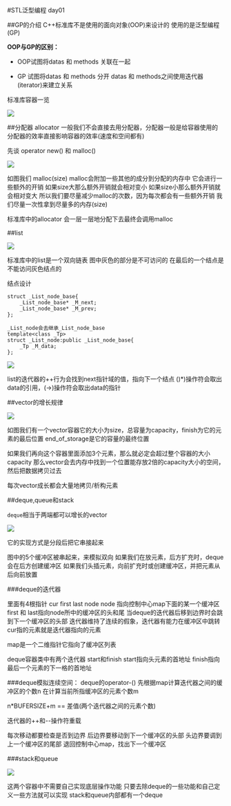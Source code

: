 #STL泛型编程 day01

##GP的介绍
C++标准库不是使用的面向对象(OOP)来设计的
使用的是泛型编程(GP)

**OOP与GP的区别：**

* OOP试图将datas 和 methods 关联在一起

* GP 试图将datas 和 methods 分开
datas 和 methods之间使用迭代器(iterator)来建立关系

标准库容器一览

![](image/标准库的各个容器.png)

##分配器 allocator
一般我们不会直接去用分配器，分配器一般是给容器使用的
分配器的效率直接影响容器的效率(速度和空间都有)

先谈 operator new() 和 malloc()

![](image/malloc得到的内存.png)

如图我们 malloc(size) malloc会附加一些其他的成分到分配的内存中
它会进行一些额外的开销
如果size大那么额外开销就会相对变小
如果size小那么额外开销就会相对变大
所以我们要尽量减少malloc的次数，因为每次都会有一些额外开销
我们尽量一次性拿到尽量多的内存(size)

标准库中的allocator 会一层一层地分配下去最终会调用malloc


##list

![](image/链表.png)

标准库中的list是一个双向链表
图中灰色的部分是不可访问的
在最后的一个结点是不能访问灰色结点的

结点设计

```
struct _List_node_base{
	_List_node_base* _M_next;
	_List_node_base* _M_prev;
};
```

```
_List_node会去继承_List_node_base
template<class _Tp>
struct _List_node:public _List_node_base{
	_Tp _M_data;
};
```

![](image/链表的迭代器.png)

list的迭代器的++行为会找到next指针域的值，指向下一个结点
()*)操作符会取出data的引用，(->)操作符会取出data的指针


##vector的增长规律

![](image/vector的增长.png)

如图我们有一个vector容器它的大小为size，总容量为capacity，finish为它的元素的最后位置
end_of_storage是它的容量的最终位置

如果我们再向这个容器里面添加3个元素，那么就必定会超过整个容器的大小capacity
那么vector会去内存中找到一个位置能存放2倍的capacity大小的空间，然后把数据拷贝过去

每次vector成长都会大量地拷贝/析构元素



##deque,queue和stack

`deque`相当于两端都可以增长的vector

![](image/deque.png)

它的实现方式是分段后把它串接起来

图中的5个缓冲区被串起来，来模拟双向
如果我们在放元素，后方扩充时，deque会在后方创建缓冲区
如果我们头插元素，向前扩充时或创建缓冲区，并把元素从后向前放置

###deque的迭代器

里面有4根指针 cur first last node
node 指向控制中心map下面的某一个缓冲区
first 和 last指向node所中的缓冲区的头和尾
当deque的迭代器后移到边界时会跳到下一个缓冲区的头部
迭代器维持了连续的假象，迭代器有能力在缓冲区中跳转
cur指的元素就是迭代器指向的元素

map是一个二维指针它指向了缓冲区列表

deque容器类中有两个迭代器
start和finish
start指向头元素的首地址
finish指向最后一个元素的下一格的首地址

###deque模拟连续空间：
deque的operator-()
先根据map计算迭代器之间的缓冲区的个数n
在计算当前所指缓冲区的元素个数m

n*BUFERSIZE+m == 差值(两个迭代器之间的元素个数)

迭代器的++和--操作符重载

每次移动都要检查是否到边界
后边界要移动到下一个缓冲区的头部
头边界要调到上一个缓冲区的尾部
退回控制中心map，找出下一个缓冲区

###stack和queue

![](image/stack和queue.png)

这两个容器中不需要自己实现底层操作功能
只要去除deque的一些功能和自己定义一些方法就可以实现
stack和queue内部都有一个deque


